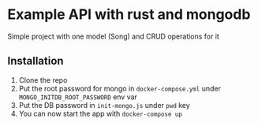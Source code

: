 # Example API with rust and mongodb

Simple project with one model (Song) and CRUD operations for it
## Installation

1. Clone the repo
2. Put the root password for mongo in `docker-compose.yml` under `MONGO_INITDB_ROOT_PASSWORD` env var
3. Put the DB password in `init-mongo.js` under `pwd` key
4. You can now start the app with `docker-compose up`
